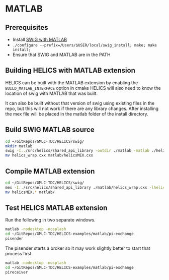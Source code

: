 # MATLAB

## Prerequisites

- Install [SWIG with MATLAB](https://github.com/jaeandersson/swig/)
- `./configure --prefix=/Users/$USER/local/swig_install; make; make install;`
- Ensure that SWIG and MATLAB are in the PATH

## Building HELICS with MATLAB extension

HELICS can be built with the MATLAB extension by enabling the `BUILD_MATLAB_INTERFACE` option in cmake
HELICS will also need to know the location of swig with MATLAB that was built.

It can also be built without that version of swig using existing files in the repo, but this will not work if there are any library changes.
After installing the mex file will be placed in the matlab folder of the install directory.

## Build SWIG MATLAB source

```bash
cd ~/GitRepos/GMLC-TDC/HELICS/swig/
mkdir matlab
swig -I../src/helics/shared_api_library -outdir ./matlab -matlab ./helicsMATLAB.i
mv helics_wrap.cxx matlab/helicsMEX.cxx
```

## Compile MATLAB extension

```bash
cd ~/GitRepos/GMLC-TDC/HELICS/swig/
mex -I../src/helics/shared_api_library ./matlab/helics_wrap.cxx -lhelicsSharedLib -L/path/to/helics_install/lib/helics/
mv helicsMEX.* matlab/
```

## Test HELICS MATLAB extension

Run the following in two separate windows.
```bash
matlab -nodesktop -nosplash
cd ~/GitRepos/GMLC-TDC/HELICS-examples/matlab/pi-exchange
pisender
```
The pisender starts a broker so it may work slightly better to start that process first.

```bash
matlab -nodesktop -nosplash
cd ~/GitRepos/GMLC-TDC/HELICS-examples/matlab/pi-exchange
pireceiver
```

